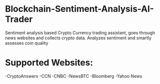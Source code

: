 # Blockchain-Sentiment-Analysis-AI-Trader

Sentiment analysis based Crypto Currency trading assistant, goes through news websites and collects crypto data.
Analyzes sentiment and smartly assesses coin quality

# Supported Websites:

-CryptoAnswers
-CCN
-CNBC
-NewsBTC
-Bloomberg
-Yahoo News
